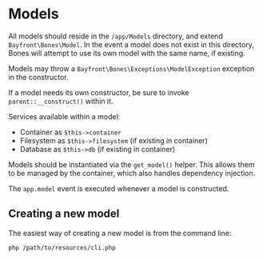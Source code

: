 # Models

All models should reside in the `/app/Models` directory, and extend `Bayfront\Bones\Model`.
In the event a model does not exist in this directory, Bones will attempt to use its own model with the same name, if existing.

Models may throw a `Bayfront\Bones\Exceptions\ModelException` exception in the constructor.

If a model needs its own constructor, be sure to invoke `parent::__construct()` within it.

Services available within a model:

- Container as `$this->container`
- Filesystem as `$this->filesystem` (if existing in container)
- Database as `$this->db` (if existing in container)

Models should be instantiated via the `get_model()` helper.
This allows them to be managed by the container, which also handles dependency injection.

The `app.model` event is executed whenever a model is constructed.

## Creating a new model

The easiest way of creating a new model is from the command line:

```
php /path/to/resources/cli.php
```